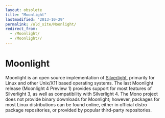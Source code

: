 ```yaml
---
layout: obsolete
title: "Moonlight"
lastmodified: '2013-10-29'
permalink: /old_site/Moonlight/
redirect_from:
  - /Moonlight/
  - /Moonlight//
---
```


Moonlight
=========

Moonlight is an open source implementation of [Silverlight](http://msdn.microsoft.com/en-us/silverlight/bb187358.aspx), primarily for Linux and other Unix/X11 based operating systems. The last Moonlight release (Moonlight 4 Preview 1) provides support for most features of Silverlight 3, as well as compatibility with Silverlight 4. The Mono project does not provide binary downloads for Moonlight; however, packages for most Linux distributions can be found online, either in official distro package repositories, or provided by popular third-party repositories.

